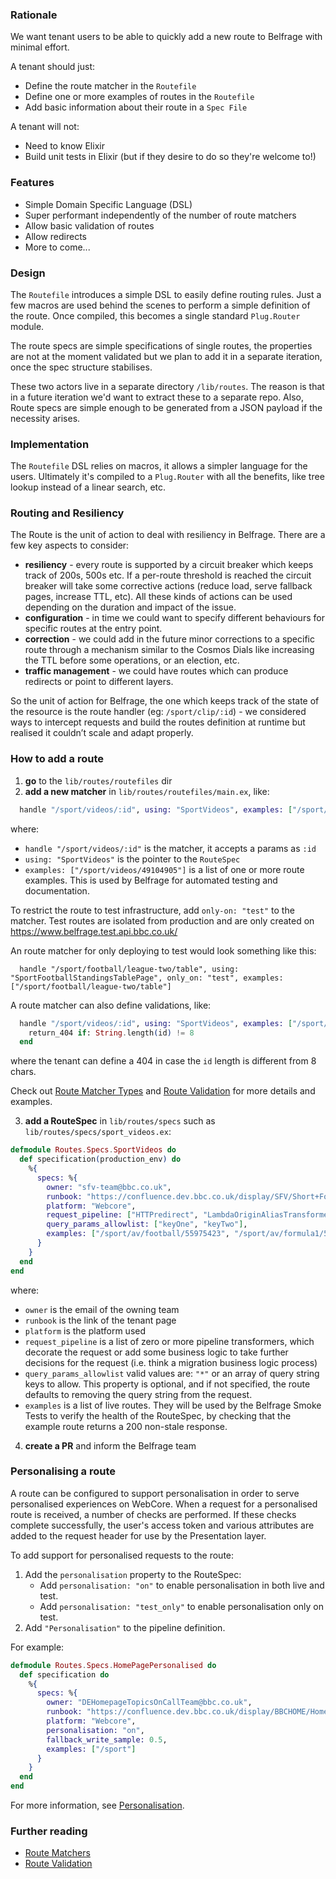 ### Rationale

We want tenant users to be able to quickly add a new route to Belfrage with minimal effort.

A tenant should just:

- Define the route matcher in the `Routefile`
- Define one or more examples of routes in the `Routefile`
- Add basic information about their route in a `Spec File`

A tenant will not:

- Need to know Elixir
- Build unit tests in Elixir (but if they desire to do so they're welcome to!)

### Features

- Simple Domain Specific Language (DSL)
- Super performant independently of the number of route matchers
- Allow basic validation of routes
- Allow redirects
- More to come...

### Design

The `Routefile` introduces a simple DSL to easily define routing rules. Just a few macros are used behind the scenes to perform a simple definition of the route. Once compiled, this becomes a single standard `Plug.Router` module.

The route specs are simple specifications of single routes, the properties are not at the moment validated but we plan to add it in a separate iteration, once the spec structure stabilises.

These two actors live in a separate directory `/lib/routes`. The reason is that in a future iteration we'd want to extract these to a separate repo. Also, Route specs are simple enough to be generated from a JSON payload if the necessity arises.

### Implementation

The `Routefile` DSL relies on macros, it allows a simpler language for the users. Ultimately it's compiled to a `Plug.Router` with all the benefits, like tree lookup instead of a linear search, etc.

### Routing and Resiliency

The Route is the unit of action to deal with resiliency in Belfrage. There are a few key aspects to consider:

- **resiliency** - every route is supported by a circuit breaker which keeps track of 200s, 500s etc. If a per-route threshold is reached the circuit breaker will take some corrective actions (reduce load, serve fallback pages, increase TTL, etc). All these kinds of actions can be used depending on the duration and impact of the issue.
- **configuration** - in time we could want to specify different behaviours for specific routes at the entry point.
- **correction** - we could add in the future minor corrections to a specific route through a mechanism similar to the Cosmos Dials like increasing the TTL before some operations, or an election, etc.
- **traffic management** - we could have routes which can produce redirects or point to different layers.

So the unit of action for Belfrage, the one which keeps track of the state of the resource is the route handler (eg: `/sport/clip/:id`) - we considered ways to intercept requests and build the routes definition at runtime but realised it couldn’t scale and adapt properly.

### How to add a route

1. **go** to the `lib/routes/routefiles` dir
2. **add a new matcher** in `lib/routes/routefiles/main.ex`, like:

```elixir
  handle "/sport/videos/:id", using: "SportVideos", examples: ["/sport/videos/49104905"]
```

where:

- `handle "/sport/videos/:id"` is the matcher, it accepts a params as `:id`
- `using: "SportVideos"` is the pointer to the `RouteSpec`
- `examples: ["/sport/videos/49104905"]` is a list of one or more route examples. This is used by Belfrage for automated testing and documentation.

To restrict the route to test infrastructure, add `only-on: "test"` to the matcher. Test routes are isolated from production and are only created on https://www.belfrage.test.api.bbc.co.uk/

An route matcher for only deploying to test would look something like this:

```
  handle "/sport/football/league-two/table", using: "SportFootballStandingsTablePage", only_on: "test", examples: ["/sport/football/league-two/table"]
```

A route matcher can also define validations, like:

```elixir
  handle "/sport/videos/:id", using: "SportVideos", examples: ["/sport/videos/49104905"] do
    return_404 if: String.length(id) != 8
  end
```

where the tenant can define a 404 in case the `id` length is different from 8 chars.

Check out [Route Matcher Types](route-matcher-types.md) and [Route Validation](route-validation.md) for more details and examples.

3. **add a RouteSpec** in `lib/routes/specs` such as `lib/routes/specs/sport_videos.ex`:

```elixir
defmodule Routes.Specs.SportVideos do
  def specification(production_env) do
    %{
      specs: %{
        owner: "sfv-team@bbc.co.uk",
        runbook: "https://confluence.dev.bbc.co.uk/display/SFV/Short+Form+Video+Run+Book",
        platform: "Webcore",
        request_pipeline: ["HTTPredirect", "LambdaOriginAliasTransformer", "ReplayedTrafficTransformer"]
        query_params_allowlist: ["keyOne", "keyTwo"],
        examples: ["/sport/av/football/55975423", "/sport/av/formula1/55303534"],
      }
    }
  end
end
```

where:

- `owner` is the email of the owning team
- `runbook` is the link of the tenant page
- `platform` is the platform used
- `request_pipeline` is a list of zero or more pipeline transformers, which decorate the request or add some business logic to take further decisions for the request (i.e. think a migration business logic process)
- `query_params_allowlist` valid values are: `"*"` or an array of query string keys to allow. This property is optional, and if not specified, the route defaults to removing the query string from the request.
- `examples` is a list of live routes. They will be used by the Belfrage Smoke Tests to verify the health of the RouteSpec, by checking that the example route returns a 200 non-stale response.

4. **create a PR** and inform the Belfrage team

### Personalising a route

A route can be configured to support personalisation in order to serve personalised experiences on WebCore. When a request for a personalised route is received, a number of checks are performed. If these checks complete successfully, the user's access token and various attributes are added to the request header for use by the Presentation layer.

To add support for personalised requests to the route:

1. Add the `personalisation` property to the RouteSpec:
   - Add `personalisation: "on"` to enable personalisation in both live and test.
   - Add `personalisation: "test_only"` to enable personalisation only on test.
1. Add `"Personalisation"` to the pipeline definition.

For example:

```elixir
defmodule Routes.Specs.HomePagePersonalised do
  def specification do
    %{
      specs: %{
        owner: "DEHomepageTopicsOnCallTeam@bbc.co.uk",
        runbook: "https://confluence.dev.bbc.co.uk/display/BBCHOME/Homepage%20&%20Nations%20-%20WebCore%20-%20Runbook",
        platform: "Webcore",
        personalisation: "on",
        fallback_write_sample: 0.5,
        examples: ["/sport"]
      }
    }
  end
end
```

For more information, see [Personalisation](../personalisation.md).

### Further reading

- [Route Matchers](route-matcher-types.md)
- [Route Validation](route-validation.md)
